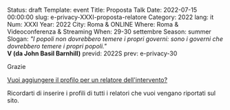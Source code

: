 Status: draft
Template: event
Title: Proposta Talk
Date: 2022-07-15 00:00:00
slug: e-privacy-XXXI-proposta-relatore
Category: 2022
lang: it
Num: XXXI
Year: 2022
City: Roma & ONLINE
Where: Roma & Videoconferenza & Streaming
When: 29-30 settembre
Season: summer
Slogan: <i>"I popoli non dovrebbero temere i propri governi: sono i governi che dovrebbero temere i propri popoli."</i><br/><b>V (da John Basil Barnhill)</b>
previd: 2022S
prev: e-privacy-30


Grazie

[Vuoi aggiungere il profilo per un relatore dell'intervento?](/e-privacy-XXXI-proposta-relatore-add.html)

Ricordarti di inserire i profili di tutti i relatori che vuoi vengano riportati sul sito.
